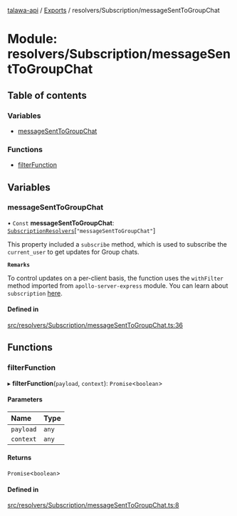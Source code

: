 [talawa-api](../README.md) / [Exports](../modules.md) / resolvers/Subscription/messageSentToGroupChat

# Module: resolvers/Subscription/messageSentToGroupChat

## Table of contents

### Variables

- [messageSentToGroupChat](resolvers_Subscription_messageSentToGroupChat.md#messagesenttogroupchat)

### Functions

- [filterFunction](resolvers_Subscription_messageSentToGroupChat.md#filterfunction)

## Variables

### messageSentToGroupChat

• `Const` **messageSentToGroupChat**: [`SubscriptionResolvers`](types_generatedGraphQLTypes.md#subscriptionresolvers)[``"messageSentToGroupChat"``]

This property included a `subscribe` method, which is used to
subscribe the `current_user` to get updates for Group chats.

**`Remarks`**

To control updates on a per-client basis, the function uses the `withFilter`
method imported from `apollo-server-express` module.
You can learn about `subscription` [here](https://www.apollographql.com/docs/apollo-server/data/subscriptions/).

#### Defined in

[src/resolvers/Subscription/messageSentToGroupChat.ts:36](https://github.com/PalisadoesFoundation/talawa-api/blob/e919df4/src/resolvers/Subscription/messageSentToGroupChat.ts#L36)

## Functions

### filterFunction

▸ **filterFunction**(`payload`, `context`): `Promise`\<`boolean`\>

#### Parameters

| Name | Type |
| :------ | :------ |
| `payload` | `any` |
| `context` | `any` |

#### Returns

`Promise`\<`boolean`\>

#### Defined in

[src/resolvers/Subscription/messageSentToGroupChat.ts:8](https://github.com/PalisadoesFoundation/talawa-api/blob/e919df4/src/resolvers/Subscription/messageSentToGroupChat.ts#L8)

